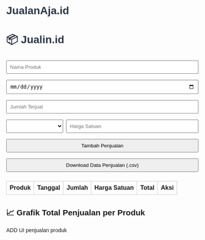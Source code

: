 # JualanAja.id
<!DOCTYPE html>
<html lang="id">
<head>
  <meta charset="UTF-8">
  <meta name="viewport" content="width=device-width, initial-scale=1.0">
  <title>Jualin.id</title>
  <script src="https://cdn.jsdelivr.net/npm/chart.js"></script>
  <style>
    body {
      font-family: Arial, sans-serif;
      margin: 2rem;
    }
    h1 {
      color: #2d3748;
    }
    table {
      width: 100%;
      border-collapse: collapse;
      margin-top: 1rem;
    }
    th, td {
      padding: 0.5rem;
      border: 1px solid #ccc;
      text-align: left;
    }
    input, select, button {
      margin: 0.5rem 0;
      padding: 0.5rem;
      width: 100%;
    }
    .form-group {
      margin-bottom: 1rem;
    }
    #chartContainer {
      margin-top: 2rem;
    }
    .delete-btn {
      color: red;
      cursor: pointer;
    }
  </style>
</head>
<body>
  <h1>📦 Jualin.id</h1>
  <div class="form-group">
    <input type="text" id="productName" placeholder="Nama Produk">
    <input type="date" id="saleDate">
    <input type="number" id="quantity" placeholder="Jumlah Terjual">
    <div style="display: flex; gap: 0.5rem;">
      <select id="currency" style="width: 30%;"></select>
      <input type="number" id="unitPrice" placeholder="Harga Satuan" style="width: 70%;">
    </div>
    <button onclick="addSale()">Tambah Penjualan</button>
    <button onclick="downloadCSV()">Download Data Penjualan (.csv)</button>
  </div>

  <table id="salesTable">
    <thead>
      <tr>
        <th>Produk</th>
        <th>Tanggal</th>
        <th>Jumlah</th>
        <th>Harga Satuan</th>
        <th>Total</th>
        <th>Aksi</th>
      </tr>
    </thead>
    <tbody></tbody>
  </table>

  <div id="chartContainer">
    <h2>📈 Grafik Total Penjualan per Produk</h2>
    <canvas id="salesChart" width="400" height="200"></canvas>
  </div>

  <script>
    let chart;
    const productSalesData = {};
    const currencies = [
      "Rp", "$", "€", "£", "¥", "₹", "₽", "₩", "฿", "₫", "₪", "₱", "₴", "₦", "₲",
      "₡", "₵", "₭", "₮", "₼", "₸", "₺", "₨"
    ];

    window.onload = function () {
      const currencySelect = document.getElementById('currency');
      currencies.forEach(code => {
        const option = document.createElement("option");
        option.value = code;
        option.textContent = code;
        currencySelect.appendChild(option);
      });
      document.getElementById('saleDate').valueAsDate = new Date();
    };

    function updateChart() {
      const labels = Object.keys(productSalesData);
      const totals = labels.map(label => productSalesData[label]);
      if (chart) chart.destroy();
      const ctx = document.getElementById('salesChart').getContext('2d');
      chart = new Chart(ctx, {
        type: 'bar',
        data: {
          labels: labels,
          datasets: [{
            label: 'Total Penjualan per Produk',
            data: totals,
            backgroundColor: '#38a169'
          }]
        },
        options: {
          responsive: true,
          scales: {
            y: {
              beginAtZero: true,
              ticks: {
                callback: value => value.toLocaleString('id-ID')
              }
            }
          }
        }
      });
    }

    function addSale() {
      const name = document.getElementById('productName').value;
      const date = document.getElementById('saleDate').value;
      const quantity = parseInt(document.getElementById('quantity').value);
      const price = parseInt(document.getElementById('unitPrice').value);
      const currency = document.getElementById('currency').value;

      if (!name || !date || isNaN(quantity) || isNaN(price)) {
        alert("Semua kolom harus diisi dengan benar.");
        return;
      }

      const total = quantity * price;
      const table = document.getElementById('salesTable').getElementsByTagName('tbody')[0];
      const row = table.insertRow();
      row.insertCell(0).innerText = name;
      row.insertCell(1).innerText = new Date(date).toLocaleDateString('id-ID');
      row.insertCell(2).innerText = quantity;
      row.insertCell(3).innerText = `${currency}${price.toLocaleString('id-ID')}`;
      row.insertCell(4).innerText = `${currency}${total.toLocaleString('id-ID')}`;
      const aksiCell = row.insertCell(5);
      aksiCell.innerHTML = '<span class="delete-btn" onclick="deleteRow(this)">Hapus</span>';

      productSalesData[name] = (productSalesData[name] || 0) + total;
      updateChart();

      document.getElementById('productName').value = "";
      document.getElementById('saleDate').valueAsDate = new Date();
      document.getElementById('quantity').value = "";
      document.getElementById('unitPrice').value = "";
    }

    function deleteRow(el) {
      const row = el.parentNode.parentNode;
      const name = row.cells[0].innerText;
      const totalText = row.cells[4].innerText;
      const total = parseInt(totalText.replace(/[^0-9]/g, ''));
      if (productSalesData[name]) {
        productSalesData[name] -= total;
        if (productSalesData[name] <= 0) delete productSalesData[name];
      }
      row.remove();
      updateChart();
    }

    function downloadCSV() {
      const rows = document.querySelectorAll("#salesTable tr");
      let csvContent = "data:text/csv;charset=utf-8,";
      rows.forEach(row => {
        const cols = row.querySelectorAll("td, th");
        const rowData = Array.from(cols).map(col => col.innerText);
        csvContent += rowData.join(",") + "\n";
      });
      const encodedUri = encodeURI(csvContent);
      const link = document.createElement("a");
      link.setAttribute("href", encodedUri);
      link.setAttribute("download", "data_penjualan_fibrase.csv");
      document.body.appendChild(link);
      link.click();
      document.body.removeChild(link);
    }
  </script>
</body>
</html>
ADD UI penjualan produk
